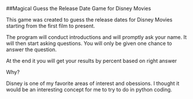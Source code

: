 ##Magical Guess the Release Date Game for Disney Movies

This game was created to guess the release dates for Disney Movies starting from the first film to present. 

The program will conduct introductions and will promptly ask your name. It will then start asking questions. You will only be given one chance to answer the question. 

At the end it you will get your results by percent based on right answer


Why?

Disney is one of my favorite areas of interest and obessions. I thought it would be an interesting concept for me to try to do in python coding. 
